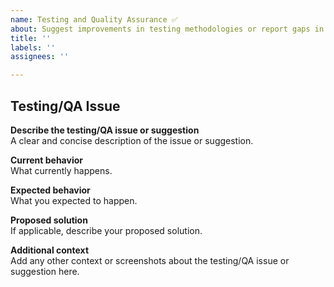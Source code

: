 ```yaml
---
name: Testing and Quality Assurance ✅
about: Suggest improvements in testing methodologies or report gaps in test coverage
title: ''
labels: ''
assignees: ''

---
```


## Testing/QA Issue

**Describe the testing/QA issue or suggestion**  
A clear and concise description of the issue or suggestion.

**Current behavior**  
What currently happens.

**Expected behavior**  
What you expected to happen.

**Proposed solution**  
If applicable, describe your proposed solution.

**Additional context**  
Add any other context or screenshots about the testing/QA issue or suggestion here.
